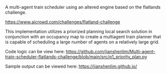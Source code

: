 A multi-agent train scheduler using an altered engine based on the flatlands challenge. 

https://www.aicrowd.com/challenges/flatland-challenge

This implementation utilizes a priorized planning local search solution in conjunction with an occupancy map to create a multiagent train planner that is capable of scheduling a large number of agents on a relatively large grid.

Code logic can be view here: https://github.com/jianshenlim/Multi-agent-train-scheduler-flatlands-challenge/blob/main/src/q1_priority_plan.py

Sample output can be viewed here: https://jianshenlim.github.io/

